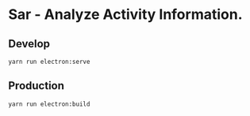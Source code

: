 # Sar - Analyze Activity Information.

## Develop

```
yarn run electron:serve
```

## Production

```
yarn run electron:build
```


